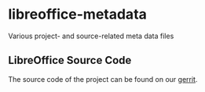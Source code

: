 # libreoffice-metadata
Various project- and source-related meta data files

## LibreOffice Source Code
The source code of the project can be found on our [gerrit](https://git.libreoffice.org/core). 
